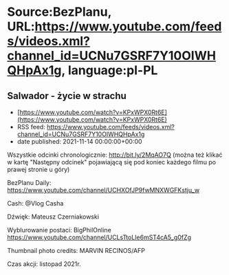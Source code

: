 # Source:BezPlanu, URL:https://www.youtube.com/feeds/videos.xml?channel_id=UCNu7GSRF7Y10OIWHQHpAx1g, language:pl-PL

## Salwador - życie w strachu
 - [https://www.youtube.com/watch?v=KPxWPX0Rt6E](https://www.youtube.com/watch?v=KPxWPX0Rt6E)
 - RSS feed: https://www.youtube.com/feeds/videos.xml?channel_id=UCNu7GSRF7Y10OIWHQHpAx1g
 - date published: 2021-11-14 00:00:00+00:00

Wszystkie odcinki chronologicznie: http://bit.ly/2MqAO7Q
(można też klikać w kartę "Następny odcinek" pojawiającą się pod koniec każdego filmu po prawej stronie u góry)

BezPlanu Daily: https://www.youtube.com/channel/UCHXOfJP9fwMNXWGFKstju_w

Cash:  @Vlog Casha  

Dźwięk: Mateusz Czerniakowski

Wyblurowanie postaci: BigPhilOnline https://www.youtube.com/channel/UCLsTtoLIe6mST4cA5_g0fZg

Thumbnail photo credits:  MARVIN RECINOS/AFP

Czas akcji: listopad 2021r.


